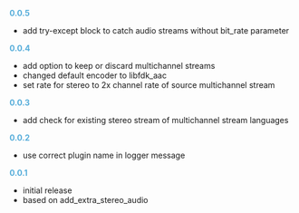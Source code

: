 
**<span style="color:#56adda">0.0.5</span>**
- add try-except block to catch audio streams without bit_rate parameter

**<span style="color:#56adda">0.0.4</span>**
- add option to keep or discard multichannel streams
- changed default encoder to libfdk_aac
- set rate for stereo to 2x channel rate of source multichannel stream

**<span style="color:#56adda">0.0.3</span>**
- add check for existing stereo stream of multichannel stream languages

**<span style="color:#56adda">0.0.2</span>**
- use correct plugin name in logger message

**<span style="color:#56adda">0.0.1</span>**
- initial release
- based on add_extra_stereo_audio
